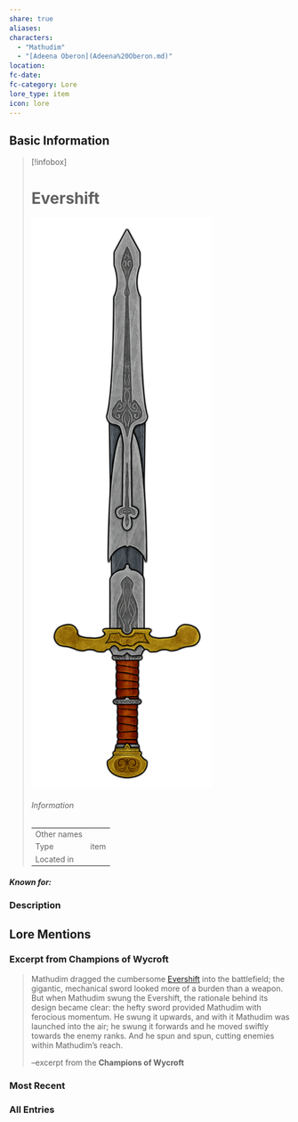 ```yaml
---
share: true
aliases: 
characters:
  - "Mathudim"
  - "[Adeena Oberon](Adeena%20Oberon.md)"
location: 
fc-date: 
fc-category: Lore
lore_type: item
icon: lore
---
```

## Basic Information
> [!infobox]
> # Evershift
> ![cover hsmall](../zzz_attachments/Evershift.png)
> ###### Information
> |   |  |
> | ---- | ---- |
> | Other names | |
> | Type|item|
> | Located in | |
##### Known for:
### Description
## Lore Mentions
### Excerpt from **Champions of Wycroft**
>Mathudim dragged the cumbersome [Evershift](Evershift.md) into the battlefield; the gigantic, mechanical sword looked more of a burden than a weapon. But when Mathudim swung the Evershift, the rationale behind its design became clear: the hefty sword provided Mathudim with ferocious momentum. He swung it upwards, and with it Mathudim was launched into the air; he swung it forwards and he moved swiftly towards the enemy ranks. And he spun and spun, cutting enemies within Mathudim’s reach.
>
>–excerpt from the **Champions of Wycroft**

### Most Recent

### All Entries
